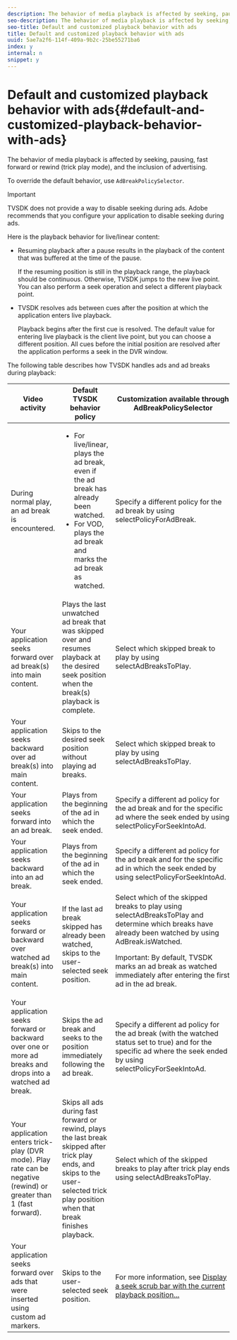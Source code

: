 ```yaml
---
description: The behavior of media playback is affected by seeking, pausing, fast forward or rewind (trick play mode), and the inclusion of advertising.
seo-description: The behavior of media playback is affected by seeking, pausing, fast forward or rewind (trick play mode), and the inclusion of advertising.
seo-title: Default and customized playback behavior with ads
title: Default and customized playback behavior with ads
uuid: 5ae7a2f6-114f-409a-9b2c-25be55271ba6
index: y
internal: n
snippet: y
---
```


# Default and customized playback behavior with ads{#default-and-customized-playback-behavior-with-ads}

The behavior of media playback is affected by seeking, pausing, fast forward or rewind (trick play mode), and the inclusion of advertising.

To override the default behavior, use `AdBreakPolicySelector`.

>[!IMPORTANT]
>
>TVSDK does not provide a way to disable seeking during ads. Adobe recommends that you configure your application to disable seeking during ads.

Here is the playback behavior for live/linear content:

* Resuming playback after a pause results in the playback of the content that was buffered at the time of the pause.

  If the resuming position is still in the playback range, the playback should be continuous. Otherwise, TVSDK jumps to the new live point. You can also perform a seek operation and select a different playback point. 
* TVSDK resolves ads between cues after the position at which the application enters live playback.

  Playback begins after the first cue is resolved. The default value for entering live playback is the client live point, but you can choose a different position. All cues before the initial position are resolved after the application performs a seek in the DVR window.

The following table describes how TVSDK handles ads and ad breaks during playback: 

<table id="table_466538B1C2A646B89EB4F9AA111203BE"> 
 <thead> 
  <tr> 
   <th colname="col1" class="entry"> Video activity </th> 
   <th colname="col2" class="entry"> Default TVSDK behavior policy </th> 
   <th colname="col3" class="entry">Customization available through <span class="codeph"> AdBreakPolicySelector </span> </th> 
  </tr>
 </thead>
 <tbody> 
  <tr> 
   <td colname="col1"> During normal play, an ad break is encountered. </td> 
   <td colname="col2"> 
    <ul id="ul_10D2638676EA4ADDA718E61BD4FDC1D2"> 
     <li id="li_D5CC30F063934C738971E2E8AF00C137"> For live/linear, plays the ad break, even if the ad break has already been watched. </li> 
     <li id="li_D962C0938DA74186AE99D117E5A74E38">For VOD, plays the ad break and marks the ad break as watched. </li> 
    </ul> </td> 
   <td colname="col3">Specify a different policy for the ad break by using <span class="codeph"> selectPolicyForAdBreak</span>. </td> 
  </tr> 
  <tr> 
   <td colname="col1"> Your application seeks forward over ad break(s) into main content. </td> 
   <td colname="col2"> Plays the last unwatched ad break that was skipped over and resumes playback at the desired seek position when the break(s) playback is complete. </td> 
   <td colname="col3">Select which skipped break to play by using <span class="codeph"> selectAdBreaksToPlay</span>. </td> 
  </tr> 
  <tr> 
   <td colname="col1"> Your application seeks backward over ad break(s) into main content. </td> 
   <td colname="col2"> Skips to the desired seek position without playing ad breaks. </td> 
   <td colname="col3">Select which skipped break to play by using <span class="codeph"> selectAdBreaksToPlay</span>.&nbsp;&nbsp;&nbsp;&nbsp;&nbsp;&nbsp;&nbsp;&nbsp;&nbsp;&nbsp;&nbsp;&nbsp;&nbsp;&nbsp;&nbsp;&nbsp;&nbsp;&nbsp;&nbsp;&nbsp;&nbsp; </td> 
  </tr> 
  <tr> 
   <td colname="col1"> Your application seeks forward into an ad break. </td> 
   <td colname="col2"> Plays from the beginning of the ad in which the seek ended. </td> 
   <td colname="col3">Specify a different ad policy for the ad break and for the specific ad where the seek ended by using <span class="codeph"> selectPolicyForSeekIntoAd</span>. </td> 
  </tr> 
  <tr> 
   <td colname="col1"> Your application seeks backward into an ad break. </td> 
   <td colname="col2"> Plays from the beginning of the ad in which the seek ended. </td> 
   <td colname="col3">Specify a different ad policy for the ad break and for the specific ad in which the seek ended by using <span class="codeph"> selectPolicyForSeekIntoAd</span>. </td> 
  </tr> 
  <tr> 
   <td colname="col1"> Your application seeks forward or backward over watched ad break(s) into main content. </td> 
   <td colname="col2"> If the last ad break skipped has already been watched, skips to the user-selected seek position. </td> 
   <td colname="col3">Select which of the skipped breaks to play using <span class="codeph"> selectAdBreaksToPlay</span> and determine which breaks have already been watched by using <span class="codeph"> AdBreak.isWatched</span>. <p>Important:  By default, TVSDK marks an ad break as watched immediately after entering the first ad in the ad break. </p> </td> 
  </tr> 
  <tr> 
   <td colname="col1"> Your application seeks forward or backward over one or more ad breaks and drops into a watched ad break. </td> 
   <td colname="col2"> Skips the ad break and seeks to the position immediately following the ad break. </td> 
   <td colname="col3">Specify a different ad policy for the ad break (with the watched status set to true) and for the specific ad where the seek ended by using <span class="codeph"> selectPolicyForSeekIntoAd</span>. </td> 
  </tr> 
  <tr> 
   <td colname="col1"> Your application enters trick-play (DVR mode). Play rate can be negative (rewind) or greater than 1 (fast forward). </td> 
   <td colname="col2"> Skips all ads during fast forward or rewind, plays the last break skipped after trick play ends, and skips to the user-selected trick play position when that break finishes playback. </td> 
   <td colname="col3">Select which of the skipped breaks to play after trick play ends using <span class="codeph"> selectAdBreaksToPlay</span>. </td> 
  </tr> 
  <tr> 
   <td colname="col1"> Your application seeks forward over ads that were inserted using custom ad markers. </td> 
   <td colname="col2"> Skips to the user-selected seek position. </td> 
   <td colname="col3">For more information, see <a href="t_psdk_android_1.4_ui-seek-scrub-bar-display.md#display-seek-scrub-bar" format="dita" scope="local"> Display a seek scrub bar with the current playback position...</a> </td> 
  </tr> 
 </tbody> 
</table>

